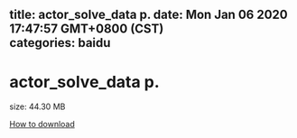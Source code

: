 
title: actor_solve_data p.
date: Mon Jan 06 2020 17:47:57 GMT+0800 (CST)    
categories: baidu
---

# actor_solve_data p.
size: 44.30 MB
 
 

[How to download](https://bpcam.bemobtrk.com/go/2ceec3aa-1ca2-46d6-b9ff-aaa5c184517c?jno=4673)